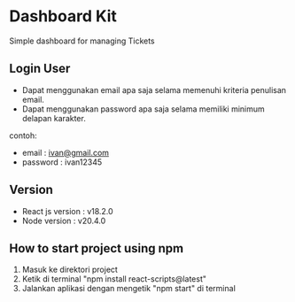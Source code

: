 # Dashboard Kit
Simple dashboard for managing Tickets

## Login User
- Dapat menggunakan email apa saja selama memenuhi kriteria penulisan email.
- Dapat menggunakan password apa saja selama memiliki minimum delapan karakter.

contoh:
- email    : ivan@gmail.com
- password : ivan12345

## Version
- React js version : v18.2.0
- Node version     : v20.4.0

## How to start project using npm
1. Masuk ke direktori project
2. Ketik di terminal "npm install react-scripts@latest"
3. Jalankan aplikasi dengan mengetik "npm start" di terminal
